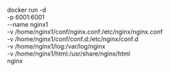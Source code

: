 docker run -d \
-p 6001:6001 \
--name nginx1 \
-v /home/nginx1/conf/nginx.conf:/etc/nginx/nginx.conf \
-v /home/nginx1/conf/conf.d:/etc/nginx/conf.d \
-v /home/nginx1/log:/var/log/nginx \
-v /home/nginx1/html:/usr/share/nginx/html \
nginx
